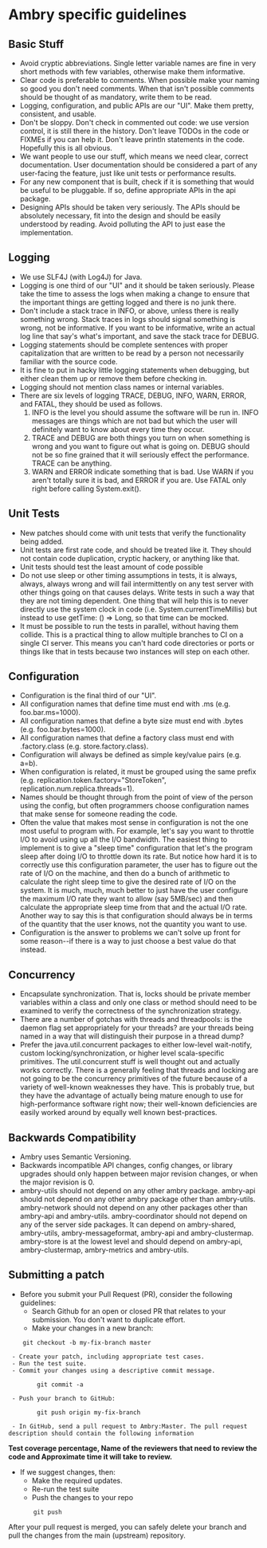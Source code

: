 # Ambry specific guidelines
 
## Basic Stuff

  * Avoid cryptic abbreviations. Single letter variable names are fine in very short methods with few variables, otherwise make them informative. 
  * Clear code is preferable to comments. When possible make your naming so good you don't need comments. When that isn't possible comments should be thought of as mandatory, write them to be read.
  *  Logging, configuration, and public APIs are our "UI". Make them pretty, consistent, and usable.
  *  Don't be sloppy. Don't check in commented out code: we use version control, it is still there in the history. Don't leave TODOs in the code or FIXMEs if you can help it. Don't leave println statements in the code. Hopefully this is all obvious.
  *  We want people to use our stuff, which means we need clear, correct documentation. User documentation should be considered a part of any user-facing the feature, just like unit tests or performance results.
  *  For any new component that is built, check if it is something that would be useful to be pluggable. If so, define appropriate APIs in the api package.
  *  Designing APIs should be taken very seriously. The APIs should be absolutely necessary, fit into the design and should be easily understood by reading. Avoid polluting the API to just ease the implementation.

## Logging

  *  We use SLF4J (with Log4J) for Java.
  *  Logging is one third of our "UI" and it should be taken seriously. Please take the time to assess the logs when making a change to ensure that the important things are getting logged and there is no junk there.
  *  Don't include a stack trace in INFO, or above, unless there is really something wrong. Stack traces in logs should signal something is wrong, not be informative. If you want to be informative, write an actual log line that say's what's important, and save the stack trace for DEBUG.
  *  Logging statements should be complete sentences with proper capitalization that are written to be read by a person not necessarily familiar with the source code. 
  * It is fine to put in hacky little logging statements when debugging, but either clean them up or remove them before checking in.
  *  Logging should not mention class names or internal variables.
  *  There are six levels of logging TRACE, DEBUG, INFO, WARN, ERROR, and FATAL, they should be used as follows.
     1. INFO is the level you should assume the software will be run in. INFO messages are things which are not bad but which the user will definitely want to know about every time they occur.
     2. TRACE and DEBUG are both things you turn on when something is wrong and you want to figure out what is going on. DEBUG should not be so fine grained that it will seriously effect the performance. TRACE can be anything.
     3. WARN and ERROR indicate something that is bad. Use WARN if you aren't totally sure it is bad, and ERROR if you are.
        Use FATAL only right before calling System.exit().

## Unit Tests

  *  New patches should come with unit tests that verify the functionality being added.
  *  Unit tests are first rate code, and should be treated like it. They should not contain code duplication, cryptic hackery, or anything like that.
  *  Unit tests should test the least amount of code possible
  *  Do not use sleep or other timing assumptions in tests, it is always, always, always wrong and will fail intermittently on any test server with other things going on that causes delays. Write tests in such a way that they are not timing dependent. One thing that will help this is to never directly use the system clock in code (i.e. System.currentTimeMillis) but instead to use getTime: () => Long, so that time can be mocked.
  *  It must be possible to run the tests in parallel, without having them collide. This is a practical thing to allow multiple branches to CI on a single CI server. This means you can't hard code directories or ports or things like that in tests because two instances will step on each other.

## Configuration

  *  Configuration is the final third of our "UI".
  *  All configuration names that define time must end with .ms (e.g. foo.bar.ms=1000).
  *  All configuration names that define a byte size must end with .bytes (e.g. foo.bar.bytes=1000).
  *  All configuration names that define a factory class must end with .factory.class (e.g. store.factory.class).
  *  Configuration will always be defined as simple key/value pairs (e.g. a=b).
  *  When configuration is related, it must be grouped using the same prefix (e.g. replication.token.factory="StoreToken", replication.num.replica.threads=1).
  *  Names should be thought through from the point of view of the person using the config, but often programmers choose configuration names that make sense for someone reading the code.
  *  Often the value that makes most sense in configuration is not the one most useful to program with. For example, let's say you want to throttle I/O to avoid using up all the I/O bandwidth. The easiest thing to implement is to give a "sleep time" configuration that let's the program sleep after doing I/O to throttle down its rate. But notice how hard it is to correctly use this configuration parameter, the user has to figure out the rate of I/O on the machine, and then do a bunch of arithmetic to calculate the right sleep time to give the desired rate of I/O on the system. It is much, much, much better to just have the user configure the maximum I/O rate they want to allow (say 5MB/sec) and then calculate the appropriate sleep time from that and the actual I/O rate. Another way to say this is that configuration should always be in terms of the quantity that the user knows, not the quantity you want to use.
  *  Configuration is the answer to problems we can't solve up front for some reason--if there is a way to just choose a best value do that instead.

## Concurrency

  *  Encapsulate synchronization. That is, locks should be private member variables within a class and only one class or method should need to be examined to verify the correctness of the synchronization strategy.
  *  There are a number of gotchas with threads and threadpools: is the daemon flag set appropriately for your threads? are your threads being named in a way that will distinguish their purpose in a thread dump?
  *  Prefer the java.util.concurrent packages to either low-level wait-notify, custom locking/synchronization, or higher level scala-specific primitives. The util.concurrent stuff is well thought out and actually works correctly. There is a generally feeling that threads and locking are not going to be the concurrency primitives of the future because of a variety of well-known weaknesses they have. This is probably true, but they have the advantage of actually being mature enough to use for high-performance software right now; their well-known deficiencies are easily worked around by equally well known best-practices.

## Backwards Compatibility

  *  Ambry uses Semantic Versioning.
  *  Backwards incompatible API changes, config changes, or library upgrades should only happen between major revision changes, or when the major revision is 0.
  *  ambry-utils should not depend on any other ambry package. 
     ambry-api should not depend on any other ambry package other than ambry-utils. 
     ambry-network should not depend on any other packages other than ambry-api and ambry-utils. 
     ambry-coordinator should not depend on any of the server side packages. It can depend on ambry-shared, ambry-utils, ambry-messageformat, ambry-api and ambry-clustermap. 
     ambry-store is at the lowest level and should depend on ambry-api, ambry-clustermap, ambry-metrics and ambry-utils.

## Submitting a patch

  *  Before you submit your Pull Request (PR), consider the following guidelines:
     - Search Github for an open or closed PR that relates to your submission. You don't want to duplicate effort.
     - Make your changes in a new branch:

`    git checkout -b my-fix-branch master`

     - Create your patch, including appropriate test cases.
     - Run the test suite.
     - Commit your changes using a descriptive commit message.

`        git commit -a`

     - Push your branch to GitHub:

`        git push origin my-fix-branch`

     - In GitHub, send a pull request to Ambry:Master. The pull request description should contain the following information 

**Test coverage percentage, Name of the reviewers that need to review the code and Approximate time it will take to review.**

  *  If we suggest changes, then:
     - Make the required updates.
     - Re-run the test suite
     - Push the changes to your repo
    
`        git push `

After your pull request is merged, you can safely delete your branch and pull the changes from the main (upstream) repository.